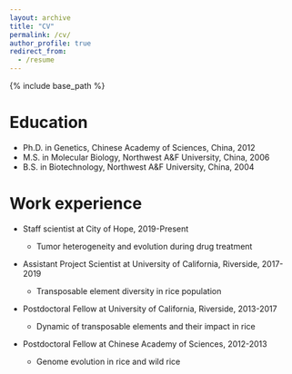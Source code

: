 ```yaml
---
layout: archive
title: "CV"
permalink: /cv/
author_profile: true
redirect_from:
  - /resume
---
```


{% include base_path %}

Education
======
* Ph.D. in Genetics, Chinese Academy of Sciences, China, 2012
* M.S. in Molecular Biology, Northwest A&F University, China, 2006
* B.S. in Biotechnology, Northwest A&F University, China, 2004

Work experience
======
* Staff scientist at City of Hope, 2019-Present
  * Tumor heterogeneity and evolution during drug treatment

* Assistant Project Scientist at University of California, Riverside, 2017-2019
  * Transposable element diversity in rice population
  
* Postdoctoral Fellow at University of California, Riverside, 2013-2017
  * Dynamic of transposable elements and their impact in rice

* Postdoctoral Fellow at Chinese Academy of Sciences, 2012-2013
  * Genome evolution in rice and wild rice
